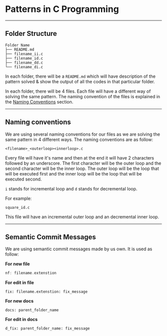 # Patterns in C Programming

---

## Folder Structure

```
Folder Name
├── README.md
├── filename_ii.c
├── filename_id.c
├── filename_dd.c
└── filename_di.c
```

In each folder, there will be a `README.md` which will have description of the pattern solved & show the output of all the codes in that particular folder.

In each folder, there will be 4 files. Each file will have a different way of solving the same pattern. The naming convention of the files is explained in the [Naming Conventions](#naming-conventions) section.

---

## Naming conventions

We are using several naming conventions for our files as we are solving the same pattern in 4 different ways. The naming conventions are as follow:

```
<filename>_<outerloop><innerloop>.c
```
Every file will have it's name and then at the end it will have 2 characters followed by an underscore. The first character will be the outer loop and the second character will be the inner loop. The outer loop will be the loop that will be executed first and the inner loop will be the loop that will be executed second. 

`i` stands for incremental loop and `d` stands for decremental loop.

For example:

```
square_id.c
```

This file will have an incremental outer loop and an decremental inner loop.

---

## Semantic Commit Messages

We are using semantic commit messages made by us own. It is used as follow:

**For new file**

```c
nf: filename.extenstion
```

**For edit in file**

```
fix: filename.extenstion: fix_message
```

**For new docs**

```
docs: parent_folder_name
```

**For edit in docs**

```
d_fix: parent_folder_name: fix_message
```

